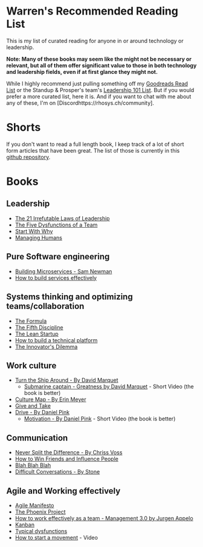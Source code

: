 # Warren's Recommended Reading List

This is my list of curated reading for anyone in or around technology or leadership.

**Note: Many of these books may seem like the might not be necessary or relevant, but all of them offer significant value to those in both technology and leadership fields, even if at first glance they might not.**

While I highly recommend just pulling something off my [Goodreads Read List](https://www.goodreads.com/review/list/49746003?shelf=read) or the Standup & Prosper's team's [Leadership 101 List](https://github.com/Standup-and-Prosper/leadership101/blob/master/README.md). But if you would prefer a more curated list, here it is. And if you want to chat with me about any of these, I'm on [Discordhttps://rhosys.ch/community].

# Shorts
If you don't want to read a full length book, I keep track of a lot of short form articles that have been great. The list of those is currently in this [github repository](https://github.com/wparad/wparad/wiki#great-knowledge-sources).

# Books

## Leadership
* [The 21 Irrefutable Laws of Leadership](https://www.goodreads.com/book/show/815716.The_21_Irrefutable_Laws_of_Leadership)
* [The Five Dysfunctions of a Team](https://www.goodreads.com/book/show/21343.The_Five_Dysfunctions_of_a_Team)
* [Start With Why](https://www.goodreads.com/book/show/7108725-start-with-why)
* [Managing Humans](https://www.goodreads.com/book/show/1317946.Managing_Humans)

## Pure Software engineering
* [Building Microservices - Sam Newman](https://www.goodreads.com/book/show/24836465-building-microservices)
* [How to build services effectively](https://www.goodreads.com/book/show/17346969-restful-web-apis)

## Systems thinking and optimizing teams/collaboration
* [The Formula](https://www.goodreads.com/book/show/39088545-the-formula)
* [The Fifth Discipline](https://www.goodreads.com/book/show/255127.The_Fifth_Discipline)
* [The Lean Startup](https://www.goodreads.com/book/show/11500159-the-lean-startup)
* [How to build a technical platform](https://www.goodreads.com/book/show/26811738-platform-revolution)
* [The Innovator's Dilemma](https://www.goodreads.com/book/show/11193368-the-innovator-s-dilemma)

## Work culture
* [Turn the Ship Around - By David Marquet](https://www.goodreads.com/book/show/16158601-turn-the-ship-around)
  * [Submarine captain - Greatness by David Marquet](https://www.youtube.com/watch?v=psAXMqxwol8) - Short Video (the book is better)
* [Culture Map - By Erin Meyer](https://www.goodreads.com/book/show/22085568-the-culture-map)
* [Give and Take](https://www.goodreads.com/book/show/16158498-give-and-take)
* [Drive - By Daniel Pink](https://www.goodreads.com/book/show/6452796-drive)
  * [Motivation - By Daniel Pink](https://www.youtube.com/watch?v=u6XAPnuFjJc) - Short Video (the book is better)

## Communication
* [Never Split the Difference - By Chriss Voss](https://www.goodreads.com/book/show/26156469-never-split-the-difference)
* [How to Win Friends and Influence People](https://www.goodreads.com/book/show/4865.How_to_Win_Friends_and_Influence_People)
* [Blah Blah Blah](https://www.goodreads.com/book/show/11517152-blah-blah-blah)
* [Difficult Conversations - By Stone](https://www.goodreads.com/book/show/774088.Difficult_Conversations)

## Agile and Working effectively
* [Agile Manifesto](https://agilemanifesto.org/)
* [The Phoenix Project](https://www.goodreads.com/book/show/17255186-the-phoenix-project)
* [How to work effectively as a team - Management 3.0 by Jurgen Appelo](https://www.goodreads.com/book/show/10210821-management-3-0)
* [Kanban](https://en.wikipedia.org/wiki/Kanban_(development))
* [Typical dysfunctions](http://www.cleverpm.com/2015/06/23/common-dysfunctions-of-scrum-teams-part-1/)
* [How to start a movement](https://www.youtube.com/watch?v=fW8amMCVAJQ) - Video

